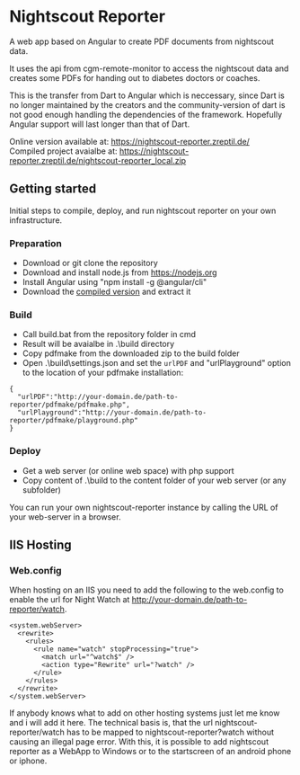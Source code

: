 # Nightscout Reporter

A web app based on Angular to create PDF documents from nightscout data.

It uses the api from cgm-remote-monitor to access the nightscout data and
creates some PDFs for handing out to diabetes doctors or coaches.

This is the transfer from Dart to Angular which is neccessary, since Dart is no longer maintained by the creators and the community-version of dart is not good enough handling the dependencies of the framework. Hopefully Angular support will last longer than that of Dart.

Online version available at: https://nightscout-reporter.zreptil.de/  
Compiled project avaialbe at: https://nightscout-reporter.zreptil.de/nightscout-reporter_local.zip

## Getting started

Initial steps to compile, deploy, and run nightscout reporter on your own infrastructure.

### Preparation

* Download or git clone the repository
* Download and install node.js from https://nodejs.org
* Install Angular using "npm install -g @angular/cli"
* Download the [compiled version](https://nightscout-reporter.zreptil.de/nightscout-reporter_local.zip) and extract it

### Build

* Call build.bat from the repository folder in cmd
* Result will be avaialbe in .\build directory
* Copy pdfmake from the downloaded zip to the build folder
* Open .\build\settings.json and set the `urlPDF` and "urlPlayground" option to the location of your pdfmake installation:

```
{
  "urlPDF":"http://your-domain.de/path-to-reporter/pdfmake/pdfmake.php",
  "urlPlayground":"http://your-domain.de/path-to-reporter/pdfmake/playground.php"
}
```

### Deploy

* Get a web server (or online web space) with php support
* Copy content of .\build to the content folder of your web server (or any subfolder)

You can run your own nightscout-reporter instance by calling the URL of your web-server in a browser.

## IIS Hosting

### Web.config

When hosting on an IIS you need to add the following to the web.config to enable the url for Night Watch at http://your-domain.de/path-to-reporter/watch.

```
<system.webServer>
  <rewrite>
    <rules>
      <rule name="watch" stopProcessing="true">
        <match url="^watch$" />
        <action type="Rewrite" url="?watch" />
      </rule>
    </rules>
  </rewrite>
</system.webServer>
```

If anybody knows what to add on other hosting systems just let me know and i will add it here. The technical basis is, that the url nightscout-reporter/watch has to be mapped to
nightscout-reporter?watch without causing an illegal page error. With this, it is possible to add nightscout reporter as a WebApp to Windows or to the startscreen of an android phone or iphone.
